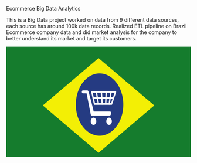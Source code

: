 Ecommerce Big Data Analytics 

This is a Big Data project worked on data from 9 different data sources, each source has around 100k data records. Realized ETL pipeline on Brazil Ecommerce company data and did market analysis for the company to better understand its market and target its customers.  


<img src = "images/brazil.png" width = "600" height = "300"> 
